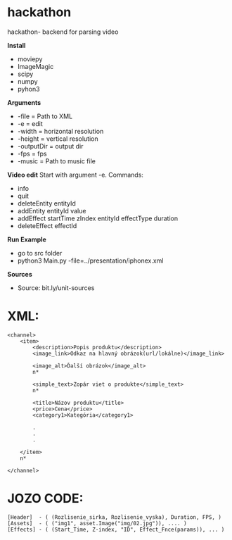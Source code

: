 # hackathon
hackathon- backend for parsing video

**Install**
* moviepy
* ImageMagic
* scipy
* numpy
* pyhon3

**Arguments**
* -file = Path to XML
* -e = edit
* -width = horizontal resolution
* -height = vertical resolution
* -outputDir = output dir
* -fps = fps
* -music = Path to music file

**Video edit**
Start with argument -e. Commands: 
* info
* quit
* deleteEntity entityId
* addEntity entityId value
* addEffect startTime zIndex entityId effectType duration
* deleteEffect effectId

**Run Example**
* go to src folder
* python3 Main.py -file=../presentation/iphonex.xml

**Sources**
* Source: bit.ly/unit-sources
# XML:
```
<channel>
	<item>		
		<description>Popis produktu</description>
		<image_link>Odkaz na hlavný obrázok(url/lokálne)</image_link>
		
		<image_alt>Ďalší obrázok</image_alt>
		n*
		
		<simple_text>Zopár viet o produkte</simple_text>
		n*
		
		<title>Názov produktu</title>
		<price>Cena</price>
		<category1>Kategória</category1>
		
		.
		.
		.
		
	</item>
	n*

</channel>
```
# JOZO CODE:
```
[Header]  - ( (Rozlisenie_sirka, Rozlisenie_vyska), Duration, FPS, )
[Assets]  - ( ("img1", asset.Image("img/02.jpg")), .... )
[Effects] - ( (Start_Time, Z-index, "ID", Effect_Fnce(params)), ... )
```